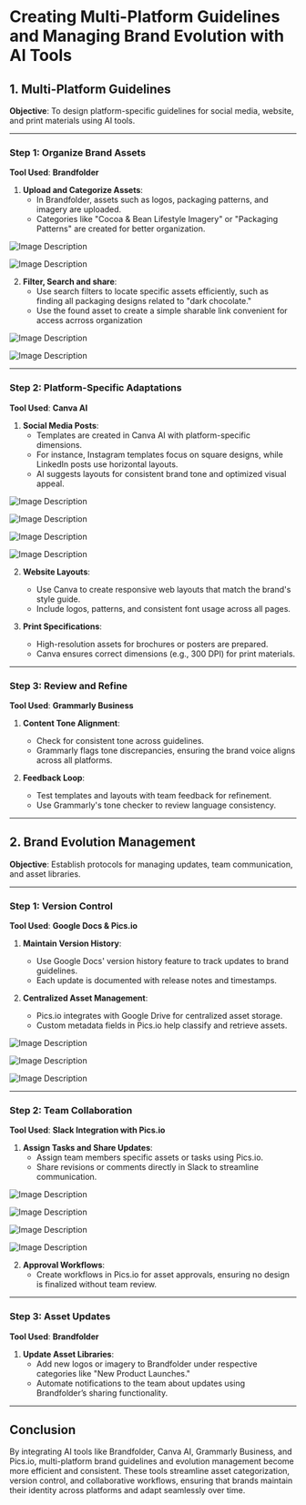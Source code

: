 # Creating Multi-Platform Guidelines and Managing Brand Evolution with AI Tools

## 1. Multi-Platform Guidelines
**Objective**: To design platform-specific guidelines for social media, website, and print materials using AI tools.

---

### Step 1: Organize Brand Assets
**Tool Used**: **Brandfolder**

1. **Upload and Categorize Assets**:
   - In Brandfolder, assets such as logos, packaging patterns, and imagery are uploaded.
   - Categories like "Cocoa & Bean Lifestyle Imagery" or "Packaging Patterns" are created for better organization.  

![Image Description](https://github.com/nikbearbrown/INFO-7375-Branding-and-AI/blob/main/Appendix/Module4/Images/Exercise4.3(1).png)



![Image Description](https://github.com/nikbearbrown/INFO-7375-Branding-and-AI/blob/main/Appendix/Module4/Images/Exercise4.3(2).png)



2. **Filter, Search and share**:
   - Use search filters to locate specific assets efficiently, such as finding all packaging designs related to "dark chocolate."
   - Use the found asset to create a simple sharable link convenient for access acrross organization



![Image Description](https://github.com/nikbearbrown/INFO-7375-Branding-and-AI/blob/main/Appendix/Module4/Images/Exercise4.3(3).png)




![Image Description](https://github.com/nikbearbrown/INFO-7375-Branding-and-AI/blob/main/Appendix/Module4/Images/Exercise4.3(4).png)



---

### Step 2: Platform-Specific Adaptations
**Tool Used**: **Canva AI**

1. **Social Media Posts**:
   - Templates are created in Canva AI with platform-specific dimensions.
   - For instance, Instagram templates focus on square designs, while LinkedIn posts use horizontal layouts.
   - AI suggests layouts for consistent brand tone and optimized visual appeal.


![Image Description](https://github.com/nikbearbrown/INFO-7375-Branding-and-AI/blob/main/Appendix/Module4/Images/Exercise4.3_canva(1).png)


![Image Description](https://github.com/nikbearbrown/INFO-7375-Branding-and-AI/blob/main/Appendix/Module4/Images/Exercise4.3_canva(2).png)


![Image Description](https://github.com/nikbearbrown/INFO-7375-Branding-and-AI/blob/main/Appendix/Module4/Images/Exercise4.3_canva(3).png)


![Image Description](https://github.com/nikbearbrown/INFO-7375-Branding-and-AI/blob/main/Appendix/Module4/Images/Exercise4.3_canva(4).png)


2. **Website Layouts**:
   - Use Canva to create responsive web layouts that match the brand's style guide.
   - Include logos, patterns, and consistent font usage across all pages.

3. **Print Specifications**:
   - High-resolution assets for brochures or posters are prepared.
   - Canva ensures correct dimensions (e.g., 300 DPI) for print materials.

---

### Step 3: Review and Refine
**Tool Used**: **Grammarly Business**

1. **Content Tone Alignment**:
   - Check for consistent tone across guidelines.
   - Grammarly flags tone discrepancies, ensuring the brand voice aligns across all platforms.  


2. **Feedback Loop**:
   - Test templates and layouts with team feedback for refinement.
   - Use Grammarly's tone checker to review language consistency.

---

## 2. Brand Evolution Management
**Objective**: Establish protocols for managing updates, team communication, and asset libraries.

---

### Step 1: Version Control
**Tool Used**: **Google Docs & Pics.io**

1. **Maintain Version History**:
   - Use Google Docs' version history feature to track updates to brand guidelines.
   - Each update is documented with release notes and timestamps.  


2. **Centralized Asset Management**:
   - Pics.io integrates with Google Drive for centralized asset storage.
   - Custom metadata fields in Pics.io help classify and retrieve assets.  


![Image Description](https://github.com/nikbearbrown/INFO-7375-Branding-and-AI/blob/main/Appendix/Module4/Images/Exercise4.4_picsio(1).png)


![Image Description](https://github.com/nikbearbrown/INFO-7375-Branding-and-AI/blob/main/Appendix/Module4/Images/Exercise4.4_picsio(2).png)


![Image Description](https://github.com/nikbearbrown/INFO-7375-Branding-and-AI/blob/main/Appendix/Module4/Images/Exercise4.4_picsio(3).png)

---

### Step 2: Team Collaboration
**Tool Used**: **Slack Integration with Pics.io**

1. **Assign Tasks and Share Updates**:
   - Assign team members specific assets or tasks using Pics.io.
   - Share revisions or comments directly in Slack to streamline communication.  



![Image Description](https://github.com/nikbearbrown/INFO-7375-Branding-and-AI/blob/main/Appendix/Module4/Images/Exercise4.4_picsio(4).png)



![Image Description](https://github.com/nikbearbrown/INFO-7375-Branding-and-AI/blob/main/Appendix/Module4/Images/Exercise4.4_picsio(5).png)



![Image Description](https://github.com/nikbearbrown/INFO-7375-Branding-and-AI/blob/main/Appendix/Module4/Images/Exercise4.4_picsio(6).png)



![Image Description](https://github.com/nikbearbrown/INFO-7375-Branding-and-AI/blob/main/Appendix/Module4/Images/Exercise4.4_picsio(7).png)





2. **Approval Workflows**:
   - Create workflows in Pics.io for asset approvals, ensuring no design is finalized without team review.


---

### Step 3: Asset Updates
**Tool Used**: **Brandfolder**

1. **Update Asset Libraries**:
   - Add new logos or imagery to Brandfolder under respective categories like "New Product Launches."
   - Automate notifications to the team about updates using Brandfolder’s sharing functionality.  


---



## Conclusion
By integrating AI tools like Brandfolder, Canva AI, Grammarly Business, and Pics.io, multi-platform brand guidelines and evolution management become more efficient and consistent. These tools streamline asset categorization, version control, and collaborative workflows, ensuring that brands maintain their identity across platforms and adapt seamlessly over time.
